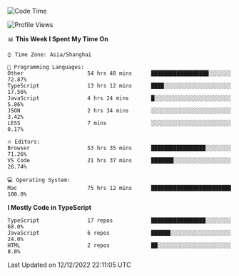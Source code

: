 <!--START_SECTION:waka-->
![Code Time](http://img.shields.io/badge/Code%20Time-3%2C446%20hrs%2014%20mins-blue)

![Profile Views](http://img.shields.io/badge/Profile%20Views-0-blue)

📊 **This Week I Spent My Time On** 

```text
⌚︎ Time Zone: Asia/Shanghai

💬 Programming Languages: 
Other                    54 hrs 48 mins      ██████████████████░░░░░░░   72.87% 
TypeScript               13 hrs 12 mins      ████░░░░░░░░░░░░░░░░░░░░░   17.56% 
JavaScript               4 hrs 24 mins       █░░░░░░░░░░░░░░░░░░░░░░░░   5.86% 
JSON                     2 hrs 34 mins       ░░░░░░░░░░░░░░░░░░░░░░░░░   3.42% 
LESS                     7 mins              ░░░░░░░░░░░░░░░░░░░░░░░░░   0.17%

🔥 Editors: 
Browser                  53 hrs 35 mins      █████████████████░░░░░░░░   71.26% 
VS Code                  21 hrs 37 mins      ███████░░░░░░░░░░░░░░░░░░   28.74%

💻 Operating System: 
Mac                      75 hrs 12 mins      █████████████████████████   100.0%

```

**I Mostly Code in TypeScript** 

```text
TypeScript               17 repos            █████████████████░░░░░░░░   68.0% 
JavaScript               6 repos             ██████░░░░░░░░░░░░░░░░░░░   24.0% 
HTML                     2 repos             ██░░░░░░░░░░░░░░░░░░░░░░░   8.0%

```



 Last Updated on 12/12/2022 22:11:05 UTC
<!--END_SECTION:waka-->
